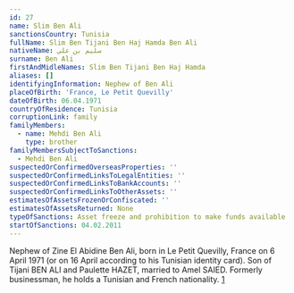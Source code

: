 ```yaml
---
id: 27
name: Slim Ben Ali
sanctionsCountry: Tunisia
fullName: Slim Ben Tijani Ben Haj Hamda Ben Ali
nativeName: سليم بن علي
surname: Ben Ali
firstAndMidleNames: Slim Ben Tijani Ben Haj Hamda
aliases: []
identifyingInformation: Nephew of Ben Ali
placeOfBirth: 'France, Le Petit Quevilly'
dateOfBirth: 06.04.1971
countryOfResidence: Tunisia
corruptionLink: family
familyMembers:
  - name: Mehdi Ben Ali
    type: brother
familyMembersSubjectToSanctions:
  - Mehdi Ben Ali
suspectedOrConfirmedOverseasProperties: ''
suspectedOrConfirmedLinksToLegalEntities: ''
suspectedOrConfirmedLinksToBankAccounts: ''
suspectedOrConfirmedLinksToOtherAssets: ''
estimatesOfAssetsFrozenOrConfiscated: ''
estimatesOfAssetsReturned: None
typeOfSanctions: Asset freeze and prohibition to make funds available
startOfSanctions: 04.02.2011
---
```

Nephew of Zine El Abidine Ben Ali, born in Le Petit Quevilly, France on 6 April 
1971 (or on 16 April according to his Tunisian identity card). Son of Tijani BEN 
ALI and Paulette HAZET, married to Amel SAIED. Formerly businessman, he holds a 
Tunisian and French nationality. 
[1](https://eur-lex.europa.eu/legal-content/EN/TXT/?uri=CELEX:02011R0101-20170128)
